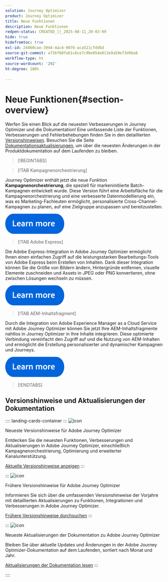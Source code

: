 ```yaml
---
solution: Journey Optimizer
product: Journey Optimizer
title: Neue Funktionen
description: Neue Funktionen
redpen-status: CREATED_||_2025-08-11_20-03-09
hide: true
hidefromtoc: true
exl-id: 24460cae-3944-4ac4-9076-aca521cfddbd
source-git-commit: a73bf80fa61c6ce7c9be054e013e9a59ef3d9ba8
workflow-type: ht
source-wordcount: '292'
ht-degree: 100%

---
```


# Neue Funktionen{#section-overview}

Werfen Sie einen Blick auf die neuesten Verbesserungen in Journey Optimizer und die Dokumentation! Eine umfassende Liste der Funktionen, Verbesserungen und Fehlerbehebungen finden Sie in den detaillierten [Versionshinweisen](../using/rn/release-notes.md). Besuchen Sie die Seite [Dokumentationsaktualisierungen](../using/rn/documentation-updates.md), um über die neuesten Änderungen in der Produktdokumentation auf dem Laufenden zu bleiben.

>[!BEGINTABS]

>[!TAB Kampagnenorchestrierung]

Journey Optimizer enthält jetzt die neue Funktion **Kampagnenorchestrierung**, die speziell für markeninitiierte Batch-Kampagnen entwickelt wurde. Diese Version führt eine Arbeitsfläche für die Kampagnenorchestrierung und eine verbesserte Datenmodellierung ein, was es Marketing-Fachleuten ermöglicht, personalisierte Cross-Channel-Kampagnen zu planen, auf eine Zielgruppe anzupassen und bereitzustellen.

[![Weitere Informationen](../using/assets/do-not-localize/learn-more-button.svg)](../using/orchestrated/gs-orchestrated-campaigns.md)

>[!TAB Adobe Express]

Die Adobe Express-Integration in Adobe Journey Optimizer ermöglicht Ihnen einen einfachen Zugriff auf die leistungsstarken Bearbeitungs-Tools von Adobe Express beim Erstellen von Inhalten. Dank dieser Integration können Sie die Größe von Bildern ändern, Hintergründe entfernen, visuelle Elemente zuschneiden und Assets in JPEG oder PNG konvertieren, ohne zwischen Lösungen wechseln zu müssen.

[![Weitere Informationen](../using/assets/do-not-localize/learn-more-button.svg)](../using/integrations/express.md)

<!--
>[!TAB AI Assistant]

Immerse yourself in a hands-on experience with our [AI Assistant](../help/using/content-management/gs-generative.md) live feature preview, designed to let you explore its features firsthand and fully understand its capabilities.

[![learn more](../using/assets/do-not-localize/try-it-button.svg)](https://experienceleague.adobe.com/de/apps/journey-optimizer/ai-assistant-content-accelerator){target="_blank"}-->

>[!TAB AEM-Inhaltsfragment]

Durch die Integration von Adobe Experience Manager as a Cloud Service mit Adobe Journey Optimizer können Sie jetzt Ihre AEM-Inhaltsfragmente nahtlos in Journey Optimizer in Ihre Inhalte integrieren. Diese optimierte Verbindung vereinfacht den Zugriff auf und die Nutzung von AEM-Inhalten und ermöglicht die Erstellung personalisierter und dynamischer Kampagnen und Journeys.

[![Weitere Informationen](../using/assets/do-not-localize/learn-more-button.svg)](../using/integrations/aem-fragments.md)


>[!ENDTABS]

## Versionshinweise und Aktualisierungen der Dokumentation

:::: landing-cards-container
:::
![icon](https://cdn.experienceleague.adobe.com/icons/list-check.svg?lang=de)

Neueste Versionshinweise für Adobe Journey Optimizer

Entdecken Sie die neuesten Funktionen, Verbesserungen und Aktualisierungen in Adobe Journey Optimizer, einschließlich Kampagnenorchestrierung, Optimierung und erweiterter Kanalunterstützung.

[Aktuelle Versionshinweise anzeigen](../using/rn/release-notes.md)
:::

:::
![icon](https://cdn.experienceleague.adobe.com/icons/book.svg?lang=de)

Frühere Versionshinweise für Adobe Journey Optimizer

Informieren Sie sich über die umfassenden Versionshinweise der Vorjahre mit detaillierten Aktualisierungen zu Funktionen, Integrationen und Verbesserungen in Adobe Journey Optimizer.

[Frühere Versionshinweise durchsuchen](previous-rn-new-landing-page.md)
:::

:::
![icon](https://cdn.experienceleague.adobe.com/icons/book.svg?lang=de)

Neueste Aktualisierungen der Dokumentation zu Adobe Journey Optimizer

Bleiben Sie über aktuelle Updates und Änderungen in der Adobe Journey Optimizer-Dokumentation auf dem Laufenden, sortiert nach Monat und Jahr.

[Aktualisierungen der Dokumentation lesen](../using/rn/documentation-updates.md)
:::

::::
